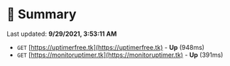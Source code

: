 # 📖 Summary
Last updated: **9/29/2021, 3:53:11 AM**

- `GET` [https://uptimerfree.tk](https://uptimerfree.tk) - **Up** (948ms)
- `GET` [https://monitoruptimer.tk](https://monitoruptimer.tk) - **Up** (391ms)
